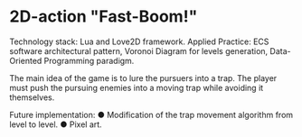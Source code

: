 # 2D-action "Fast-Boom!"
Technology stack: Lua and Love2D framework. 
Applied Practice: ECS software architectural pattern, Voronoi Diagram for levels generation, Data-Oriented Programming paradigm. 

The main idea of the game is to lure the pursuers into a trap. The player must push the pursuing enemies into a moving trap while avoiding it themselves. 

Future implementation:
● Modification of the trap movement algorithm from level to level.
● Pixel art.
